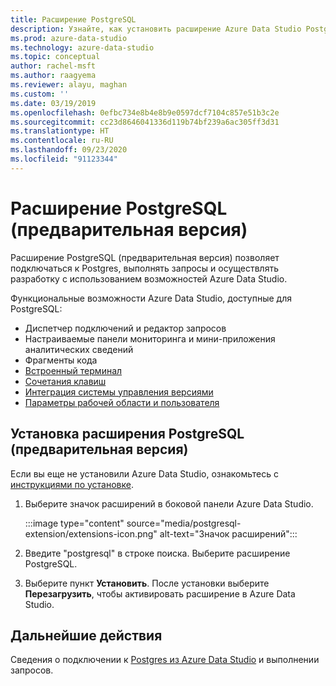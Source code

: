 ```yaml
---
title: Расширение PostgreSQL
description: Узнайте, как установить расширение Azure Data Studio PostgreSQL. Оно позволяет подключаться к базам данных Postgres, выполнять запросы и разрабатывать их.
ms.prod: azure-data-studio
ms.technology: azure-data-studio
ms.topic: conceptual
author: rachel-msft
ms.author: raagyema
ms.reviewer: alayu, maghan
ms.custom: ''
ms.date: 03/19/2019
ms.openlocfilehash: 0efbc734e8b4e8b9e0597dcf7104c857e51b3c2e
ms.sourcegitcommit: cc23d8646041336d119b74bf239a6ac305ff3d31
ms.translationtype: HT
ms.contentlocale: ru-RU
ms.lasthandoff: 09/23/2020
ms.locfileid: "91123344"
---
```

# <a name="postgresql-extension-preview"></a>Расширение PostgreSQL (предварительная версия)

Расширение PostgreSQL (предварительная версия) позволяет подключаться к Postgres, выполнять запросы и осуществлять разработку с использованием возможностей Azure Data Studio. 

Функциональные возможности Azure Data Studio, доступные для PostgreSQL:

- Диспетчер подключений и редактор запросов
- Настраиваемые панели мониторинга и мини-приложения аналитических сведений
- Фрагменты кода
- [Встроенный терминал](../integrated-terminal.md)
- [Сочетания клавиш](../keyboard-shortcuts.md)
- [Интеграция системы управления версиями](../source-control.md)
- [Параметры рабочей области и пользователя](../settings.md)

## <a name="install-the-postgresql-extension-preview"></a>Установка расширения PostgreSQL (предварительная версия)

Если вы еще не установили Azure Data Studio, ознакомьтесь с [инструкциями по установке](../download-azure-data-studio.md).

1. Выберите значок расширений в боковой панели Azure Data Studio.

    :::image type="content" source="media/postgresql-extension/extensions-icon.png" alt-text="Значок расширений":::

2. Введите "postgresql" в строке поиска. Выберите расширение PostgreSQL.

3. Выберите пункт **Установить**. После установки выберите **Перезагрузить**, чтобы активировать расширение в Azure Data Studio.

## <a name="next-steps"></a>Дальнейшие действия

Сведения о подключении к [Postgres из Azure Data Studio](../quickstart-postgres.md) и выполнении запросов.
